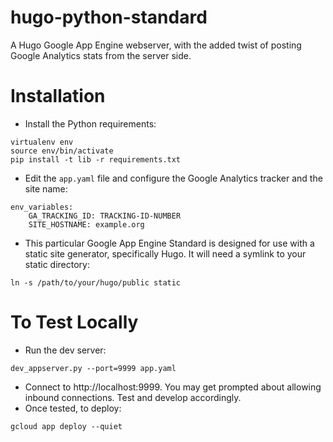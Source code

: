 # hugo-python-standard

A Hugo Google App Engine webserver, with the added twist of posting Google Analytics stats from the server side.

# Installation

- Install the Python requirements:

```
virtualenv env
source env/bin/activate
pip install -t lib -r requirements.txt
```

- Edit the `app.yaml` file and configure the Google Analytics tracker and the site name:

```
env_variables:
    GA_TRACKING_ID: TRACKING-ID-NUMBER
    SITE_HOSTNAME: example.org
```

- This particular Google App Engine Standard is designed for use with a static site generator, specifically Hugo.  It will need a symlink to your static directory:

```
ln -s /path/to/your/hugo/public static
```

# To Test Locally

- Run the dev server:

```
dev_appserver.py --port=9999 app.yaml
```

- Connect to http://localhost:9999.  You may get prompted about allowing inbound connections. Test and develop accordingly.
- Once tested, to deploy:

```
gcloud app deploy --quiet
```

